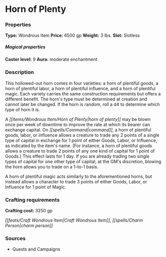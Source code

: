 ﻿---
Title: "Horn of Plenty"
Type: "Wondrous Item"
Price: "6500 gp"
Weight: "3 lbs."
Slot: "Slotless"
Caster level: "9"
Aura: "moderate enchantment"
Description: |
  "This hollowed-out horn comes in four varieties: a _horn of plentiful goods_, a _horn of plentiful labor_, a _horn of plentiful influence_, and a _horn of plentiful magic_. Each variety carries the same construction requirements but offers a different benefit. The horn's type must be determined at creation and cannot later be changed. If the horn is random, roll a d4 to determine which type of horn it is.
  A _horn of plenty_ may be blown once per week of downtime to improve the rate at which its bearer can exchange capital. On command, a _horn of plentiful goods_, _labor_, or _influence_ allows a creature to trade any 2 points of a single type of capital in exchange for 1 point of either Goods, Labor, or Influence, as indicated by the item's name. (For instance, a _horn of plentiful goods_ allows a creature to trade 2 points of any one kind of capital for 1 point of Goods.) This effect lasts for 1 day. If you are already trading two single types of capital for one other type of capital, at the GM's discretion, blowing the horn allows you to trade on a 1-to-1 basis.
  A _horn of plentiful magic_ acts similarly to the aforementioned horns, but instead allows a character to trade 3 points of either Goods, Labor, or Influence for 1 point of Magic."
Crafting cost: "3250 gp"
Sources: "['Quests and Campaigns']"
---

# Horn of Plenty

### Properties

**Type:** Wondrous Item **Price:** 6500 gp **Weight:** 3 lbs. **Slot:** Slotless

##### Magical properties

**Caster level:** 9 **Aura:** moderate enchantment

### Description

This hollowed-out horn comes in four varieties: a horn of plentiful goods, a horn of plentiful labor, a horn of plentiful influence, and a horn of plentiful magic. Each variety carries the same construction requirements but offers a different benefit. The horn's type must be determined at creation and cannot later be changed. If the horn is random, roll a d4 to determine which type of horn it is.

A _[[items/Wondrous Item/Horn of Plenty|horn of plenty]]_ may be blown once per week of downtime to improve the rate at which its bearer can exchange capital. On _[[spells/Command|command]]_, a horn of plentiful goods, labor, or influence allows a creature to trade any 2 points of a single type of capital in exchange for 1 point of either Goods, Labor, or Influence, as indicated by the item's name. (For instance, a horn of plentiful goods allows a creature to trade 2 points of any one kind of capital for 1 point of Goods.) This effect lasts for 1 day. If you are already trading two single types of capital for one other type of capital, at the GM's discretion, blowing the horn allows you to trade on a 1-to-1 basis.

A horn of plentiful magic acts similarly to the aforementioned horns, but instead allows a character to trade 3 points of either Goods, Labor, or Influence for 1 point of Magic.

### Crafting requirements

**Crafting cost:** 3250 gp

_[[feats/Craft Wondrous Item|Craft Wondrous Item]]_, _[[spells/Charm Person|charm person]]_

### Sources

* Quests and Campaigns